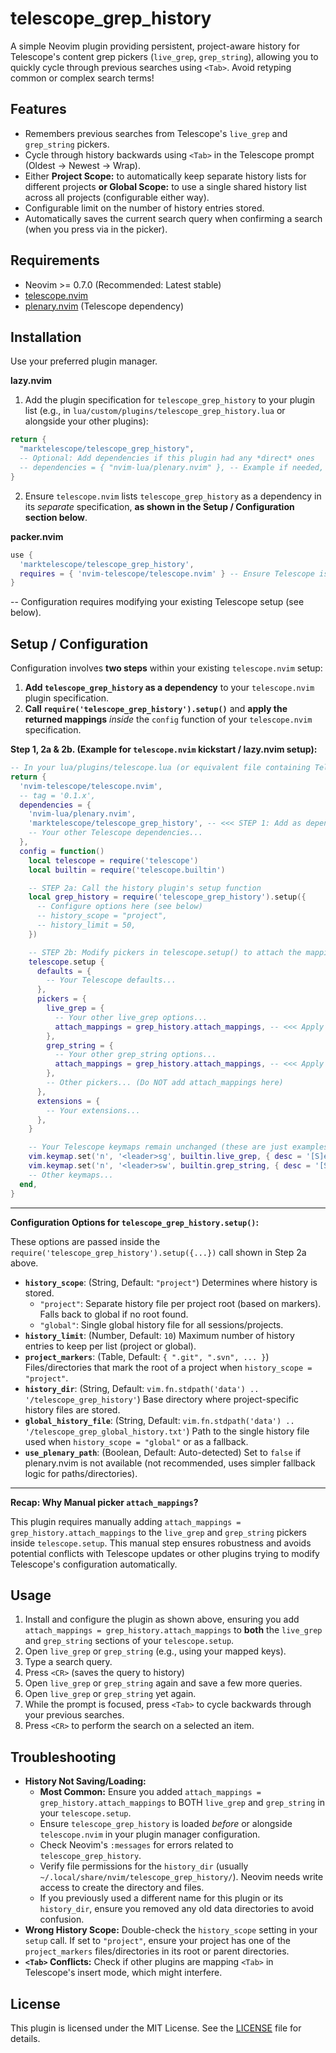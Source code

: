 # telescope_grep_history

A simple Neovim plugin providing persistent, project-aware history for Telescope's content grep pickers (`live_grep`, `grep_string`), allowing you to quickly cycle through previous searches using `<Tab>`. Avoid retyping common or complex search terms!

## Features

*   Remembers previous searches from Telescope's `live_grep` and `grep_string` pickers.
*   Cycle through history  backwards using `<Tab>` in the Telescope prompt (Oldest -> Newest -> Wrap).
*   Either **Project Scope:** to automatically keep separate history lists for different projects **or Global Scope:** to use a single shared history list across all projects (configurable either way).
*   Configurable limit on the number of history entries stored.
*   Automatically saves the current search query when confirming a search (when you press via <CR> in the picker).

## Requirements

*   Neovim >= 0.7.0 (Recommended: Latest stable)
*   [telescope.nvim](https://github.com/nvim-telescope/telescope.nvim)
*   [plenary.nvim](https://github.com/nvim-lua/plenary.nvim) (Telescope dependency)

## Installation

Use your preferred plugin manager.

**lazy.nvim**

1. Add the plugin specification for `telescope_grep_history` to your plugin list (e.g., in `lua/custom/plugins/telescope_grep_history.lua` or alongside your other plugins):

```lua
return {
  "marktelescope/telescope_grep_history",
  -- Optional: Add dependencies if this plugin had any *direct* ones
  -- dependencies = { "nvim-lua/plenary.nvim" }, -- Example if needed, but plenary is likely via telescope
}
```

2. Ensure `telescope.nvim` lists `telescope_grep_history` as a dependency in its *separate* specification, **as shown in the Setup / Configuration section below**.

**packer.nvim**

```lua
use {
  'marktelescope/telescope_grep_history',
  requires = { 'nvim-telescope/telescope.nvim' } -- Ensure Telescope is available
}
```

-- Configuration requires modifying your existing Telescope setup (see below).

## Setup / Configuration

Configuration involves **two steps** within your existing `telescope.nvim` setup:

1.  **Add `telescope_grep_history` as a dependency** to your `telescope.nvim` plugin specification.
2.  **Call `require('telescope_grep_history').setup()`** and **apply the returned mappings** *inside* the `config` function of your `telescope.nvim` specification.

**Step 1, 2a & 2b. (Example for `telescope.nvim` kickstart / lazy.nvim setup):**

```lua
-- In your lua/plugins/telescope.lua (or equivalent file containing Telescope setup)
return {
  'nvim-telescope/telescope.nvim',
  -- tag = '0.1.x',
  dependencies = {
    'nvim-lua/plenary.nvim',
    'marktelescope/telescope_grep_history', -- <<< STEP 1: Add as dependency
    -- Your other Telescope dependencies...
  },
  config = function()
    local telescope = require('telescope')
    local builtin = require('telescope.builtin')

    -- STEP 2a: Call the history plugin's setup function
    local grep_history = require('telescope_grep_history').setup({
      -- Configure options here (see below)
      -- history_scope = "project",
      -- history_limit = 50,
    })

    -- STEP 2b: Modify pickers in telescope.setup() to attach the mappings
    telescope.setup {
      defaults = {
        -- Your Telescope defaults...
      },
      pickers = {
        live_grep = {
          -- Your other live_grep options...
          attach_mappings = grep_history.attach_mappings, -- <<< Apply here
        },
        grep_string = {
          -- Your other grep_string options...
          attach_mappings = grep_history.attach_mappings, -- <<< Apply here
        },
        -- Other pickers... (Do NOT add attach_mappings here)
      },
      extensions = {
        -- Your extensions...
      },
    }

    -- Your Telescope keymaps remain unchanged (these are just examples of what you might have)
    vim.keymap.set('n', '<leader>sg', builtin.live_grep, { desc = '[S]earch [G]rep' })
    vim.keymap.set('n', '<leader>sw', builtin.grep_string, { desc = '[S]earch [W]ord' })
    -- Other keymaps...
  end,
}
```

---

**Configuration Options for `telescope_grep_history.setup()`:**

These options are passed inside the `require('telescope_grep_history').setup({...})` call shown in Step 2a above.

*   **`history_scope`**: (String, Default: `"project"`) Determines where history is stored.
    *   `"project"`: Separate history file per project root (based on markers). Falls back to global if no root found.
    *   `"global"`: Single global history file for all sessions/projects.
*   **`history_limit`**: (Number, Default: `10`) Maximum number of history entries to keep per list (project or global).
*   **`project_markers`**: (Table, Default: `{ ".git", ".svn", ... }`) Files/directories that mark the root of a project when `history_scope = "project"`.
*   **`history_dir`**: (String, Default: `vim.fn.stdpath('data') .. '/telescope_grep_history'`) Base directory where project-specific history files are stored.
*   **`global_history_file`**: (String, Default: `vim.fn.stdpath('data') .. '/telescope_grep_global_history.txt'`) Path to the single history file used when `history_scope = "global"` or as a fallback.
*   **`use_plenary_path`**: (Boolean, Default: Auto-detected) Set to `false` if plenary.nvim is not available (not recommended, uses simpler fallback logic for paths/directories).

---

**Recap: Why Manual picker `attach_mappings`?**

This plugin requires manually adding `attach_mappings = grep_history.attach_mappings` to the `live_grep` and `grep_string` pickers inside `telescope.setup`. This manual step ensures robustness and avoids potential conflicts with Telescope updates or other plugins trying to modify Telescope's configuration automatically.

## Usage

1.  Install and configure the plugin as shown above, ensuring you add `attach_mappings = grep_history.attach_mappings` to **both** the `live_grep` and `grep_string` sections of your `telescope.setup`.
2.  Open `live_grep` or `grep_string` (e.g., using your mapped keys).
3.  Type a search query.
4.  Press `<CR>` (saves the query to history)
5.  Open `live_grep` or `grep_string` again and save a few more queries.
6.  Open `live_grep` or `grep_string` yet again.
6.  While the prompt is focused, press `<Tab>` to cycle backwards through your previous searches.
7.  Press `<CR>` to perform the search on a selected an item.

## Troubleshooting

*   **History Not Saving/Loading:**
    *   **Most Common:** Ensure you added `attach_mappings = grep_history.attach_mappings` to BOTH `live_grep` and `grep_string` in your `telescope.setup`.
    *   Ensure `telescope_grep_history` is loaded *before* or alongside `telescope.nvim` in your plugin manager configuration.
    *   Check Neovim's `:messages` for errors related to `telescope_grep_history`.
    *   Verify file permissions for the `history_dir` (usually `~/.local/share/nvim/telescope_grep_history/`). Neovim needs write access to create the directory and files.
    *   If you previously used a different name for this plugin or its `history_dir`, ensure you removed any old data directories to avoid confusion.
*   **Wrong History Scope:** Double-check the `history_scope` setting in your `setup` call. If set to `"project"`, ensure your project has one of the `project_markers` files/directories in its root or parent directories.
*   **`<Tab>` Conflicts:** Check if other plugins are mapping `<Tab>` in Telescope's insert mode, which might interfere.

## License

This plugin is licensed under the MIT License. See the [LICENSE](LICENSE) file for details.

